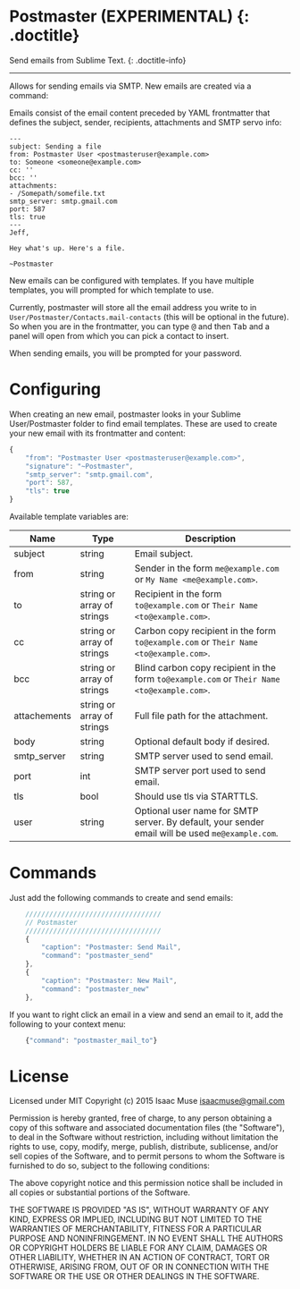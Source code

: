 # Postmaster (EXPERIMENTAL) {: .doctitle}
Send emails from Sublime Text.
{: .doctitle-info}

---

Allows for sending emails via SMTP.  New emails are created via a command:

Emails consist of the email content preceded by YAML frontmatter that defines
the subject, sender, recipients, attachments and SMTP servo info:

```
---
subject: Sending a file
from: Postmaster User <postmasteruser@example.com>
to: Someone <someone@example.com>
cc: ''
bcc: ''
attachments:
- /Somepath/somefile.txt
smtp_server: smtp.gmail.com
port: 587
tls: true
---
Jeff,

Hey what's up. Here's a file.

~Postmaster
```

New emails can be configured with templates. If you have multiple templates, you will prompted for which template to use.

Currently, postmaster will store all the email address you write to in `User/Postmaster/Contacts.mail-contacts` (this will be optional in the future).  So when you are in the frontmatter, you can type <kbd>@</kbd> and then <kbd>Tab</kbd> and a panel will open from which you can pick a contact to insert.

When sending emails, you will be prompted for your password.

# Configuring
When creating an new email, postmaster looks in your Sublime User/Postmaster folder to find email templates.  These are used to create your new email
with its frontmatter and content:

```js
{
    "from": "Postmaster User <postmasteruser@example.com>",
    "signature": "~Postmaster",
    "smtp_server": "smtp.gmail.com",
    "port": 587,
    "tls": true
}
```

Available template variables are:

| Name         | Type                       | Description                                                                                      |
|--------------|----------------------------|--------------------------------------------------------------------------------------------------|
| subject      | string                     | Email subject.                                                                                   |
| from         | string                     | Sender in the form `me@example.com` or `My Name <me@example.com>`.                               |
| to           | string or array of strings | Recipient in the form `to@example.com` or `Their Name <to@example.com>`.                         |
| cc           | string or array of strings | Carbon copy recipient in the form `to@example.com` or `Their Name <to@example.com>`.             |
| bcc          | string or array of strings | Blind carbon copy recipient in the form `to@example.com` or `Their Name <to@example.com>`.       |
| attachements | string or array of strings | Full file path for the attachment.                                                               |
| body         | string                     | Optional default body if desired.                                                                |
| smtp_server  | string                     | SMTP server used to send email.                                                                  |
| port         | int                        | SMTP server port used to send email.                                                             |
| tls          | bool                       | Should use tls via STARTTLS.                                                                     |
| user         | string                     | Optional user name for SMTP server. By default, your sender email will be used `me@example.com`. |

# Commands
Just add the following commands to create and send emails:

```js
    //////////////////////////////////
    // Postmaster
    //////////////////////////////////
    {
        "caption": "Postmaster: Send Mail",
        "command": "postmaster_send"
    },
    {
        "caption": "Postmaster: New Mail",
        "command": "postmaster_new"
    },
```

If you want to right click an email in a view and send an email to it, add the following to your context menu:

```js
    {"command": "postmaster_mail_to"}
```

# License
Licensed under MIT
Copyright (c) 2015 Isaac Muse <isaacmuse@gmail.com>

Permission is hereby granted, free of charge, to any person obtaining a copy of this software and associated documentation files (the "Software"), to deal in the Software without restriction, including without limitation the rights to use, copy, modify, merge, publish, distribute, sublicense, and/or sell copies of the Software, and to permit persons to whom the Software is furnished to do so, subject to the following conditions:

The above copyright notice and this permission notice shall be included in all copies or substantial portions of the Software.

THE SOFTWARE IS PROVIDED "AS IS", WITHOUT WARRANTY OF ANY KIND, EXPRESS OR IMPLIED, INCLUDING BUT NOT LIMITED TO THE WARRANTIES OF MERCHANTABILITY, FITNESS FOR A PARTICULAR PURPOSE AND NONINFRINGEMENT. IN NO EVENT SHALL THE AUTHORS OR COPYRIGHT HOLDERS BE LIABLE FOR ANY CLAIM, DAMAGES OR OTHER LIABILITY, WHETHER IN AN ACTION OF CONTRACT, TORT OR OTHERWISE, ARISING FROM, OUT OF OR IN CONNECTION WITH THE SOFTWARE OR THE USE OR OTHER DEALINGS IN THE SOFTWARE.
